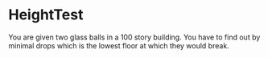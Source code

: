# HeightTest
You are given two glass balls in a 100 story building. You have to find out by minimal drops which is the lowest floor at which they would break.
